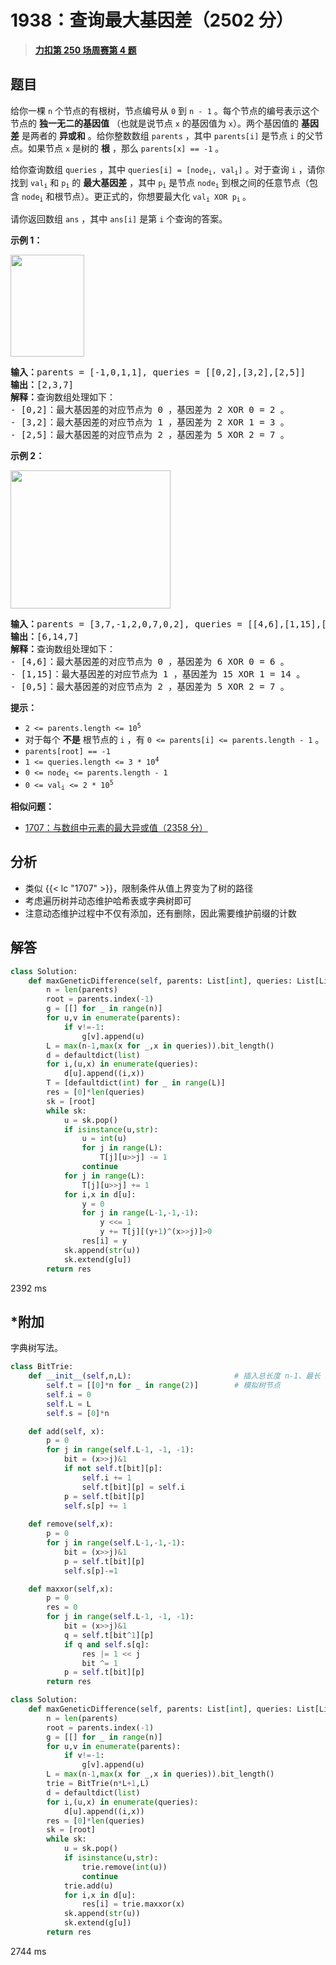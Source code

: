 # 1938：查询最大基因差（2502 分）


> <u>**[力扣第 250 场周赛第 4 题](https://leetcode.cn/problems/maximum-genetic-difference-query/)**</u>

## 题目

<p>给你一棵 <code>n</code> 个节点的有根树，节点编号从 <code>0</code> 到 <code>n - 1</code> 。每个节点的编号表示这个节点的 <strong>独一无二的基因值</strong> （也就是说节点 <code>x</code> 的基因值为 <code>x</code>）。两个基因值的 <strong>基因差</strong> 是两者的 <strong>异或和</strong> 。给你整数数组 <code>parents</code> ，其中 <code>parents[i]</code> 是节点 <code>i</code> 的父节点。如果节点 <code>x</code> 是树的 <strong>根</strong> ，那么 <code>parents[x] == -1</code> 。</p>

<p>给你查询数组 <code>queries</code> ，其中 <code>queries[i] = [node<sub>i</sub>, val<sub>i</sub>]</code> 。对于查询 <code>i</code> ，请你找到 <code>val<sub>i</sub></code> 和 <code>p<sub>i</sub></code> 的 <strong>最大基因差</strong> ，其中 <code>p<sub>i</sub></code> 是节点 <code>node<sub>i</sub></code> 到根之间的任意节点（包含 <code>node<sub>i</sub></code> 和根节点）。更正式的，你想要最大化 <code>val<sub>i</sub> XOR p<sub>i</sub></code><sub> </sub>。</p>

<p>请你返回数组<em> </em><code>ans</code> ，其中 <code>ans[i]</code> 是第 <code>i</code> 个查询的答案。</p>



<p><strong>示例 1：</strong></p>
<img alt="" src="https://assets.leetcode.com/uploads/2021/06/29/c1.png" style="width: 118px; height: 163px;">
<pre><b>输入：</b>parents = [-1,0,1,1], queries = [[0,2],[3,2],[2,5]]
<b>输出：</b>[2,3,7]
<strong>解释：</strong>查询数组处理如下：
- [0,2]：最大基因差的对应节点为 0 ，基因差为 2 XOR 0 = 2 。
- [3,2]：最大基因差的对应节点为 1 ，基因差为 2 XOR 1 = 3 。
- [2,5]：最大基因差的对应节点为 2 ，基因差为 5 XOR 2 = 7 。
</pre>

<p><strong>示例 2：</strong></p>
<img alt="" src="https://assets.leetcode.com/uploads/2021/06/29/c2.png" style="width: 256px; height: 221px;">
<pre><b>输入：</b>parents = [3,7,-1,2,0,7,0,2], queries = [[4,6],[1,15],[0,5]]
<b>输出：</b>[6,14,7]
<strong>解释：</strong>查询数组处理如下：
- [4,6]：最大基因差的对应节点为 0 ，基因差为 6 XOR 0 = 6 。
- [1,15]：最大基因差的对应节点为 1 ，基因差为 15 XOR 1 = 14 。
- [0,5]：最大基因差的对应节点为 2 ，基因差为 5 XOR 2 = 7 。
</pre>



<p><strong>提示：</strong></p>

<ul>
<li><code>2 &lt;= parents.length &lt;= 10<sup>5</sup></code></li>
<li>对于每个 <strong>不是</strong> 根节点的 <code>i</code> ，有 <code>0 &lt;= parents[i] &lt;= parents.length - 1</code> 。</li>
<li><code>parents[root] == -1</code></li>
<li><code>1 &lt;= queries.length &lt;= 3 * 10<sup>4</sup></code></li>
<li><code>0 &lt;= node<sub>i</sub> &lt;= parents.length - 1</code></li>
<li><code>0 &lt;= val<sub>i</sub> &lt;= 2 * 10<sup>5</sup></code></li>
</ul>


**相似问题：**
- [1707：与数组中元素的最大异或值（2358 分）](/leetcode/1707)


## 分析

- 类似 {{< lc "1707" >}}，限制条件从值上界变为了树的路径
- 考虑遍历树并动态维护哈希表或字典树即可
- 注意动态维护过程中不仅有添加，还有删除，因此需要维护前缀的计数

## 解答

```python
class Solution:
    def maxGeneticDifference(self, parents: List[int], queries: List[List[int]]) -> List[int]:
        n = len(parents)
        root = parents.index(-1)
        g = [[] for _ in range(n)]
        for u,v in enumerate(parents):
            if v!=-1:
                g[v].append(u)
        L = max(n-1,max(x for _,x in queries)).bit_length()
        d = defaultdict(list)
        for i,(u,x) in enumerate(queries):
            d[u].append((i,x))
        T = [defaultdict(int) for _ in range(L)]
        res = [0]*len(queries)
        sk = [root]
        while sk:
            u = sk.pop()
            if isinstance(u,str):
                u = int(u)
                for j in range(L):
                    T[j][u>>j] -= 1
                continue
            for j in range(L):
                T[j][u>>j] += 1
            for i,x in d[u]:
                y = 0
                for j in range(L-1,-1,-1):
                    y <<= 1
                    y += T[j][(y+1)^(x>>j)]>0
                res[i] = y
            sk.append(str(u))
            sk.extend(g[u])
        return res
```
2392 ms

## *附加

字典树写法。

```python
class BitTrie:
    def __init__(self,n,L):                       # 插入总长度 n-1、最长 L 的二进制串
        self.t = [[0]*n for _ in range(2)]        # 模拟树节点
        self.i = 0
        self.L = L
        self.s = [0]*n

    def add(self, x):
        p = 0
        for j in range(self.L-1, -1, -1):
            bit = (x>>j)&1
            if not self.t[bit][p]:
                self.i += 1
                self.t[bit][p] = self.i  
            p = self.t[bit][p]
            self.s[p] += 1
            
    def remove(self,x):
        p = 0
        for j in range(self.L-1,-1,-1):
            bit = (x>>j)&1
            p = self.t[bit][p]
            self.s[p]-=1

    def maxxor(self,x):
        p = 0
        res = 0
        for j in range(self.L-1, -1, -1):
            bit = (x>>j)&1
            q = self.t[bit^1][p]
            if q and self.s[q]:
                res |= 1 << j
                bit ^= 1
            p = self.t[bit][p]
        return res

class Solution:
    def maxGeneticDifference(self, parents: List[int], queries: List[List[int]]) -> List[int]:
        n = len(parents)
        root = parents.index(-1)
        g = [[] for _ in range(n)]
        for u,v in enumerate(parents):
            if v!=-1:
                g[v].append(u)
        L = max(n-1,max(x for _,x in queries)).bit_length()
        trie = BitTrie(n*L+1,L)
        d = defaultdict(list)
        for i,(u,x) in enumerate(queries):
            d[u].append((i,x))
        res = [0]*len(queries)
        sk = [root]
        while sk:
            u = sk.pop()
            if isinstance(u,str):
                trie.remove(int(u))
                continue
            trie.add(u)
            for i,x in d[u]:
                res[i] = trie.maxxor(x)
            sk.append(str(u))
            sk.extend(g[u])
        return res
```

2744 ms
